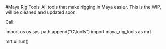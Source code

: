 #Maya Rig Tools
All tools that make rigging in Maya easier. This is the WIP, will be cleaned and updated soon. 

Call:

import os
os.sys.path.append("C\tools")
import maya_rig_tools as mrt

mrt.ui.run()

